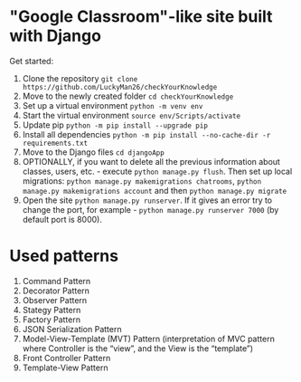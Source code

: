 # "Google Classroom"-like site built with Django
Get started: 

1. Clone the repository `git clone https://github.com/LuckyMan26/checkYourKnowledge`
2. Move to the newly created folder `cd checkYourKnowledge`
3. Set up a virtual environment `python -m venv env`
4. Start the virtual environment `source env/Scripts/activate`
5. Update pip `python -m pip install --upgrade pip`
6. Install all dependencies `python -m pip install --no-cache-dir -r requirements.txt`
7. Move to the Django files `cd djangoApp`
8. OPTIONALLY, if you want to delete all the previous information about classes, users, etc. - execute `python manage.py flush`. Then set up local migrations: `python manage.py makemigrations chatrooms`, `python manage.py makemigrations account` and then `python manage.py migrate`
9. Open the site `python manage.py runserver`. If it gives an error try to change the port, for example - `python manage.py runserver 7000` (by default port is 8000).

# Used patterns
1. Command Pattern
2. Decorator Pattern
3. Observer Pattern
4. Stategy Pattern
5. Factory Pattern
6. JSON Serialization Pattern
7. Model-View-Template (MVT) Pattern (interpretation of MVC pattern where Controller is the “view”, and the View is the “template”)
8. Front Controller Pattern
9. Template-View Pattern
